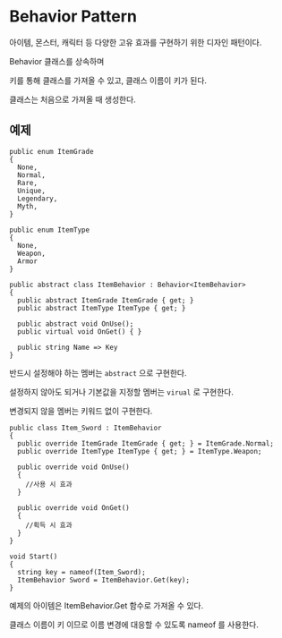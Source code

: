 # Behavior Pattern

아이템, 몬스터, 캐릭터 등 다양한 고유 효과를 구현하기 위한 디자인 패턴이다.

Behavior<T> 클래스를 상속하며

키를 통해 클래스를 가져올 수 있고, 클래스 이름이 키가 된다.

클래스는 처음으로 가져올 때 생성한다.

## 예제
```
public enum ItemGrade
{
  None,
  Normal,
  Rare,
  Unique,
  Legendary,
  Myth,
}

public enum ItemType
{
  None,
  Weapon,
  Armor
}

public abstract class ItemBehavior : Behavior<ItemBehavior>
{
  public abstract ItemGrade ItemGrade { get; }
  public abstract ItemType ItemType { get; }

  public abstract void OnUse();
  public virtual void OnGet() { }
  
  public string Name => Key
}
```

반드시 설정해야 하는 멤버는 `abstract` 으로 구현한다.

설정하지 않아도 되거나 기본값을 지정할 멤버는 `virual` 로 구현한다.

변경되지 않을 멤버는 키워드 없이 구현한다.

```
public class Item_Sword : ItemBehavior
{
  public override ItemGrade ItemGrade { get; } = ItemGrade.Normal;
  public override ItemType ItemType { get; } = ItemType.Weapon;

  public override void OnUse()
  {
    //사용 시 효과
  }
  
  public override void OnGet()
  {
    //획득 시 효과
  }
}
```
```
void Start()
{
  string key = nameof(Item_Sword);
  ItemBehavior Sword = ItemBehavior.Get(key);
}
```

예제의 아이템은 ItemBehavior.Get 함수로 가져올 수 있다.

클래스 이름이 키 이므로 이름 변경에 대응할 수 있도록 nameof 를 사용한다.
